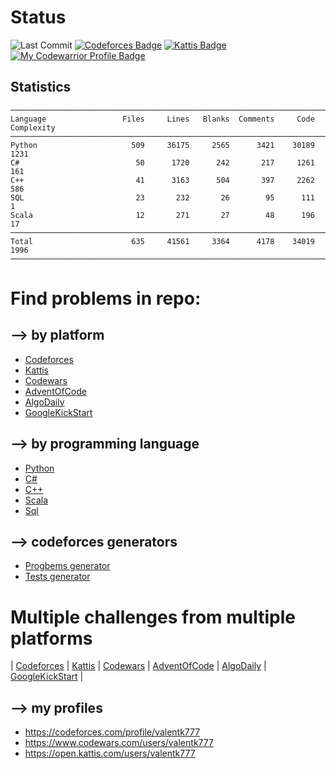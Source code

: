 
#
# Status

<!-- ![visitor badge](https://visitor-badge-reloaded.herokuapp.com/badge?page_id=valentk777.Contests&color=be54c6&style=flat&logo=Github) -->
![Last Commit](https://img.shields.io/github/last-commit/valentk777/Contests.svg)
[![Codeforces Badge](https://badges.joonhyung.xyz/codeforces/valentk777.svg)](https://codeforces.com/profile/valentk777)
[![Kattis Badge](https://img.shields.io/badge/Kattis-192-COLOR.svg)](https://open.kattis.com/users/valentk777)
[![My Codewarrior Profile Badge](https://www.codewars.com/users/valentk777/badges/micro)](https://www.codewars.com/users/valentk777)


## Statistics
<!--
brew install scc
scc -i cpp,cs,py,sc,sql AdventOfCode Algodaily Codeforces Codewars GoogleKickStart Kattis/
-->

```
───────────────────────────────────────────────────────────────────────────────
Language                 Files     Lines   Blanks  Comments     Code Complexity
───────────────────────────────────────────────────────────────────────────────
Python                     509     36175     2565      3421    30189       1231
C#                          50      1720      242       217     1261        161
C++                         41      3163      504       397     2262        586
SQL                         23       232       26        95      111          1
Scala                       12       271       27        48      196         17
───────────────────────────────────────────────────────────────────────────────
Total                      635     41561     3364      4178    34019       1996
───────────────────────────────────────────────────────────────────────────────
```


#
# Find problems in repo:

## --> by platform

* [Codeforces](https://github.com/valentk777/Contests/search?q=tag-codeforces)
* [Kattis](https://github.com/valentk777/Contests/search?q=tag-kattis)
* [Codewars](https://github.com/valentk777/Contests/search?q=tag-codewars)
* [AdventOfCode](https://github.com/valentk777/Contests/search?q=tag-adventofcode)
* [AlgoDaily](https://github.com/valentk777/Contests/search?q=tag-algodaily)
* [GoogleKickStart](https://github.com/valentk777/Contests/search?q=tag-google-kickstart)

## --> by programming language

* [Python](https://github.com/valentk777/Contests/search?l=python)
* [C#](https://github.com/valentk777/Contests/search?l=C%23)
* [C++](https://github.com/valentk777/Contests/search?l=cpp)
* [Scala](https://github.com/valentk777/Contests/search?l=scala)
* [Sql](https://github.com/valentk777/Contests/search?l=sql)

## --> codeforces generators
* [Progbems generator](https://github.com/valentk777/Contests/blob/main/Codeforces/Python/PROBLEM_GENERATOR.py)
* [Tests generator](https://github.com/valentk777/Contests/blob/main/Codeforces/Python/TESTS_GENERATOR.py)

#
# Multiple challenges from multiple platforms

| [Codeforces](https://codeforces.com/)
| [Kattis](https://open.kattis.com/)
| [Codewars](https://www.codewars.com/dashboard)
| [AdventOfCode](https://adventofcode.com)
| [AlgoDaily](https://algodaily.com/dashboard)
| [GoogleKickStart](https://codingcompetitions.withgoogle.com)
|


## --> my profiles

* https://codeforces.com/profile/valentk777
* https://www.codewars.com/users/valentk777
* https://open.kattis.com/users/valentk777
